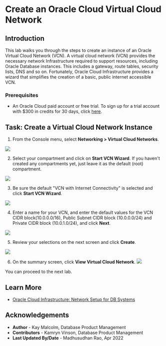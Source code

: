 # Create an Oracle Cloud Virtual Cloud Network
## Introduction

This lab walks you through the steps to create an instance of an Oracle Virtual Cloud Network (VCN). A virtual cloud network (VCN) provides the necessary network Infrastructure required to support resources, including Oracle Database instances. This includes a gateway, route tables, security lists, DNS and so on. Fortunately, Oracle Cloud Infrastructure provides a wizard that simplifies the creation of a basic, public internet accessible VCN.

### Prerequisites

* An Oracle Cloud paid account or free trial. To sign up for a trial account with $300 in credits for 30 days, click [here](http://oracle.com/cloud/free).

## Task: Create a Virtual Cloud Network Instance

1. From the Console menu, select **Networking > Virtual Cloud Networks**.

  ![](images/virtual-cloud-networks.png " ")

2. Select your compartment and click on **Start VCN Wizard**. If you haven't created any compartments yet, just leave it as the default (root) compartment.

  ![](images/start-vcn-wiz.png " ")

3. Be sure the default "VCN with Internet Connectivity" is selected and click **Start VCN Wizard**.

  ![](images/start-wizard.png " ")

4. Enter a name for your VCN, and enter the default values for the VCN CIDR block(10.0.0.0/16), Public Subnet CIDR block (10.0.0.0/24) and Private CIDR block (10.0.1.0/24), and click **Next**.

  ![](images/vcn-config.png " ")

5. Review your selections on the next screen and click **Create**.

  ![](images/created-vcn.png " ")

6. On the summary screen, click **View Virtual Cloud Network**.
  ![](images/view-vcn.png " ")

  You can proceed to the next lab.

## Learn More

* [Oracle Cloud Infrastructure: Network Setup for DB Systems](https://docs.cloud.oracle.com/en-us/iaas/Content/Database/Tasks/network.htm)

## Acknowledgements
* **Author** - Kay Malcolm, Database Product Management
* **Contributors** - Kamryn Vinson, Database Product Management
* **Last Updated By/Date** - Madhusudhan Rao, Apr 2022

